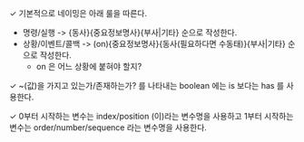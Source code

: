 ✓ 기본적으로 네이밍은 아래 룰을 따른다.
  - 명령/실행 -> {동사}{중요정보명사}{부사|기타} 순으로 작성한다.
  - 상황/이벤트/콜백 -> (on){중요정보명사}{동사(필요하다면 수동태)}{부사|기타} 순으로 작성한다.
    - on 은 어느 상황에 붙혀야 할지?
   
✓ ~(값)을 가지고 있는가/존재하는가? 를 나타내는 boolean 에는 is 보다는 has 를 사용한다.

✓ 0부터 시작하는 변수는 index/position (이)라는 변수명을 사용하고 1부터 시작하는 변수는 order/number/sequence 라는 변수명을 사용한다.
